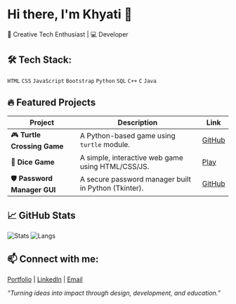 # Hi there, I'm Khyati 👋

🎨 Creative Tech Enthusiast | 💻 Developer

## 🛠️ Tech Stack:

`HTML` `CSS` `JavaScript` `Bootstrap` `Python` `SQL` `C++` `C` `Java`  

## 🔥 Featured Projects

| Project | Description | Link |
|--------|-------------|------|
| 🎮 **Turtle Crossing Game** | A Python-based game using `turtle` module. | [GitHub](https://github.com/CaeserCipher27/Turtle-Crossing-Game) |
| 🎲 **Dice Game** | A simple, interactive web game using HTML/CSS/JS. | [Play](https://caesercipher27.github.io/The-Dice-Game/) |
| 🛡️ **Password Manager GUI** | A secure password manager built in Python (Tkinter). | [GitHub](#) |

## 📈 GitHub Stats
![Stats](https://github-readme-stats.vercel.app/api?username=CaeserCipher27&show_icons=true&theme=tokyonight)
![Langs](https://github-readme-stats.vercel.app/api/top-langs/?username=CaeserCipher27&layout=compact&theme=tokyonight)

## 📫 Connect with me:
[Portfolio](https://my.github.io/Final-/) | [LinkedIn](your-link) | [Email](mailto:yourmail@example.com)

_“Turning ideas into impact through design, development, and education.”_

